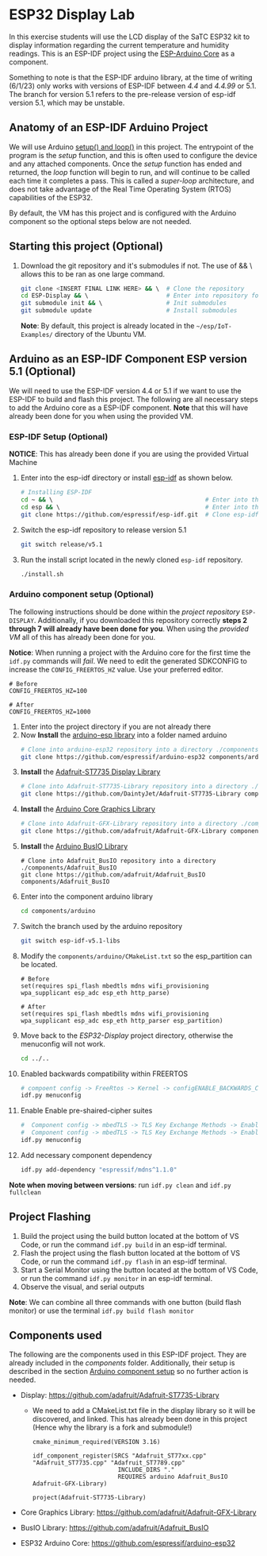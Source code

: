 # ESP32 Display Lab

In this exercise students will use the LCD display of the SaTC ESP32 kit to display information regarding the current temperature and humidity readings. This is an ESP-IDF project using the [ESP-Arduino Core](https://github.com/espressif/arduino-esp32) as a component.

Something to note is that the ESP-IDF arduino library, at the time of writing (6/1/23) only works with versions of ESP-IDF between *4.4* and *4.4.99* or 5.1. The branch for version 5.1 refers to the pre-release version of esp-idf version 5.1, which may be unstable.

## Anatomy of an ESP-IDF Arduino Project

We will use Arduino [setup() and loop()](https://espressif-docs.readthedocs-hosted.com/projects/arduino-esp32/en/latest/esp-idf_component.html) in this project. The entrypoint of the program is the *setup* function, and this is often used to configure the device and any attached components. Once the *setup* function has ended and returned, the *loop* function will begin to run, and will continue to be called each time it completes a pass. This is called a *super-loop* architecture, and does not take advantage of the Real Time Operating System (RTOS) capabilities of the ESP32.

By default, the VM has this project and is configured with the Arduino component so the optional steps below are not needed. 

## Starting this project (Optional)
1. Download the git repository and it's submodules if not. The use of && \ allows this to be ran as one large command.
    ```sh
    git clone <INSERT FINAL LINK HERE> && \  # Clone the repository 
    cd ESP-Display && \                      # Enter into repository folder
    git submodule init && \                  # Init submodules
    git submodule update                     # Install submodules
    ```
    **Note**: By default, this project is already located in the ``` ~/esp/IoT-Examples/ ``` directory of the Ubuntu VM.

## Arduino as an ESP-IDF Component ESP version 5.1 (Optional)
We will need to use the ESP-IDF version 4.4 or 5.1 if we want to use the ESP-IDF to build and flash this project. The following are all necessary steps to add the Arduino core as a ESP-IDF component. **Note** that this will have already been done for you when using the provided VM.

### ESP-IDF Setup (Optional)
**NOTICE**: This has already been done if you are using the provided Virtual Machine
1. Enter into the esp-idf directory or install [esp-idf](https://github.com/espressif/esp-idf) as shown below.
    ```sh
    # Installing ESP-IDF
    cd ~ && \                                           # Enter into the home directory 
    cd esp && \                                         # Enter into the newly create folder
    git clone https://github.com/espressif/esp-idf.git  # Clone esp-idf
    ```
2. Switch the esp-idf repository to release version 5.1
    ```sh 
    git switch release/v5.1
    ```
3. Run the install script located in the newly cloned ``` esp-idf ``` repository.
    ```sh 
    ./install.sh
    ```

### Arduino component setup (Optional)
The following instructions should be done within the *project repository* ``` ESP-DISPLAY ```. Additionally, if you downloaded this repository correctly **steps 2 through 7 will already have been done for you**. When using the *provided VM* all of this has already been done for you.

**Notice**: When running a project with the Arduino core for the first time the ``` idf.py ``` commands will *fail*. We need to edit the generated SDKCONFIG to increase the ``` CONFIG_FREERTOS_HZ ``` value. Use your preferred editor.
``` 
# Before 
CONFIG_FREERTOS_HZ=100

# After 
CONFIG_FREERTOS_HZ=1000
```

1. Enter into the project directory if you are not already there
2. Now **Install** the [arduino-esp library](https://github.com/espressif/arduino-esp32) into a folder named arduino
    ```sh
    # Clone into arduino-esp32 repository into a directory ./components/arduino
    git clone https://github.com/espressif/arduino-esp32 components/arduino  # Clone arduino core
    ```
3. **Install** the [Adafruit-ST7735 Display Library](https://github.com/adafruit/Adafruit-ST7735-Library)
    ```sh
    # Clone into Adafruit-ST7735-Library repository into a directory ./components/Adafruit-ST7735-Library
    git clone https://github.com/DaintyJet/Adafruit-ST7735-Library components/Adafruit-ST7735-Library
    ```
4. **Install** the [Arduino Core Graphics Library](https://github.com/adafruit/Adafruit-GFX-Library)
    ```sh
    # Clone into Adafruit-GFX-Library repository into a directory ./components/Adafruit-GFX-Library
    git clone https://github.com/adafruit/Adafruit-GFX-Library components/Adafruit-GFX-Library
    ```
5. **Install** the [Arduino BusIO Library](https://github.com/adafruit/Adafruit_BusIO)
    ``` 
    # Clone into Adafruit_BusIO repository into a directory ./components/Adafruit_BusIO
    git clone https://github.com/adafruit/Adafruit_BusIO components/Adafruit_BusIO
    ```
6. Enter into the component arduino library
    ```sh
    cd components/arduino 
    ```
7. Switch the branch used by the arduino repository
    ```sh
    git switch esp-idf-v5.1-libs
    ```
8. Modify the ``` components/arduino/CMakeList.txt ``` so the esp_partition can be located.
    ```
    # Before
    set(requires spi_flash mbedtls mdns wifi_provisioning wpa_supplicant esp_adc esp_eth http_parse)

    # After
    set(requires spi_flash mbedtls mdns wifi_provisioning wpa_supplicant esp_adc esp_eth http_parser esp_partition)
    ``` 
9.  Move back to the *ESP32-Display* project directory, otherwise the menuconfig will not work.
    ```sh
    cd ../..
    ```
10. Enabled backwards compatibility within FREERTOS
    ```sh
    # compoent config -> FreeRtos -> Kernel -> configENABLE_BACKWARDS_COMPATIBILITY 
    idf.py menuconfig 
    ```
11. Enable Enable pre-shaired-cipher suites 
    ```sh
    #  Component config -> mbedTLS -> TLS Key Exchange Methods -> Enable pre shared-key ciphersuites
    #  Component config -> mbedTLS -> TLS Key Exchange Methods -> Enable PSK based ciphersuite modes
    idf.py menuconfig   
    ```
12. Add necessary component dependency
    ```sh
    idf.py add-dependency "espressif/mdns^1.1.0"
    ```

**Note when moving between versions**: run ``` idf.py clean ``` and ``` idf.py fullclean ```

## Project Flashing

1. Build the project using the build button located at the bottom of VS Code, or run the command ``` idf.py build ``` in an esp-idf terminal. 
2. Flash the project using the flash button located at the bottom of VS Code, or run the command ``` idf.py flash ``` in an esp-idf terminal. 
3. Start a Serial Monitor using the button located at the bottom of VS Code, or run the command ``` idf.py monitor ``` in an esp-idf terminal. 
4. Observe the visual, and serial outputs 

**Note**: We can combine all three commands with one button (build flash monitor) or use the terminal ``` idf.py build flash monitor ```
<!-- Removed Optional, as this is a set of notes on the components in the Repository -->
## Components used 
The following are the components used in this ESP-IDF project. They are already included in the *components* folder. Additionally, their setup is described in the section [Arduino component setup](#arduino-component-setup) so no further action is needed.

* Display: https://github.com/adafruit/Adafruit-ST7735-Library
   * We need to add a CMakeList.txt file in the display library so it will be discovered, and linked. This has already been done in this project (Hence why the library is a fork and submodule!) 
        ```
        cmake_minimum_required(VERSION 3.16)

        idf_component_register(SRCS "Adafruit_ST77xx.cpp" "Adafruit_ST7735.cpp" "Adafruit_ST7789.cpp" 
                                INCLUDE_DIRS "."
                                REQUIRES arduino Adafruit_BusIO Adafruit-GFX-Library)

        project(Adafruit-ST7735-Library)

        ```

* Core Graphics Library: https://github.com/adafruit/Adafruit-GFX-Library

* BusIO Library: https://github.com/adafruit/Adafruit_BusIO

* ESP32 Arduino Core: https://github.com/espressif/arduino-esp32   
